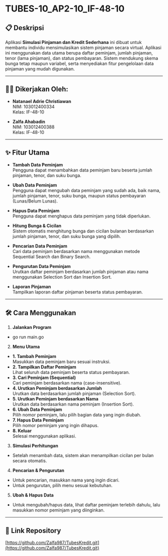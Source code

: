 # TUBES-10_AP2-10_IF-48-10

## 📋 Deskripsi
Aplikasi **Simulasi Pinjaman dan Kredit Sederhana** ini dibuat untuk membantu individu mensimulasikan sistem pinjaman secara virtual. Aplikasi ini menggunakan data utama berupa daftar peminjam, jumlah pinjaman, tenor (lama pinjaman), dan status pembayaran. Sistem mendukung skema bunga tetap maupun variabel, serta menyediakan fitur pengelolaan data pinjaman yang mudah digunakan.

---

## 👨‍💻 Dikerjakan Oleh:

- **Natanael Adrie Christiawan**  
  NIM: 103012400334  
  Kelas: IF-48-10

- **Zalfa Ahabadin**  
  NIM: 103012400388  
  Kelas: IF-48-10

---

## ✨ Fitur Utama

- **Tambah Data Peminjam**  
  Pengguna dapat menambahkan data peminjam baru beserta jumlah pinjaman, tenor, dan suku bunga.

- **Ubah Data Peminjam**  
  Pengguna dapat mengubah data peminjam yang sudah ada, baik nama, jumlah pinjaman, tenor, suku bunga, maupun status pembayaran (Lunas/Belum Lunas).

- **Hapus Data Peminjam**  
  Pengguna dapat menghapus data peminjam yang tidak diperlukan.

- **Hitung Bunga & Cicilan**  
  Sistem otomatis menghitung bunga dan cicilan bulanan berdasarkan jumlah pinjaman, tenor, dan suku bunga yang dipilih.

- **Pencarian Data Peminjam**  
  Cari data peminjam berdasarkan nama menggunakan metode Sequential Search dan Binary Search.

- **Pengurutan Data Peminjam**  
  Urutkan daftar peminjam berdasarkan jumlah pinjaman atau nama menggunakan Selection Sort dan Insertion Sort.

- **Laporan Pinjaman**  
  Tampilkan laporan daftar pinjaman beserta status pembayaran.

---

## 🛠️ Cara Menggunakan

1. **Jalankan Program**
- go run main.go
2. **Menu Utama**
- **1. Tambah Peminjam**  
  Masukkan data peminjam baru sesuai instruksi.
- **2. Tampilkan Daftar Peminjam**  
  Lihat seluruh data peminjam beserta status pembayaran.
- **3. Cari Peminjam (Sequential)**  
  Cari peminjam berdasarkan nama (case-insensitive).
- **4. Urutkan Peminjam berdasarkan Jumlah**  
  Urutkan data berdasarkan jumlah pinjaman (Selection Sort).
- **5. Urutkan Peminjam berdasarkan Nama**  
  Urutkan data berdasarkan nama peminjam (Insertion Sort).
- **6. Ubah Data Peminjam**  
  Pilih nomor peminjam, lalu pilih bagian data yang ingin diubah.
- **7. Hapus Data Peminjam**  
  Pilih nomor peminjam yang ingin dihapus.
- **8. Keluar**  
  Selesai menggunakan aplikasi.

3. **Simulasi Perhitungan**
- Setelah menambah data, sistem akan menampilkan cicilan per bulan secara otomatis.

4. **Pencarian & Pengurutan**
- Untuk pencarian, masukkan nama yang ingin dicari.
- Untuk pengurutan, pilih menu sesuai kebutuhan.

5. **Ubah & Hapus Data**
- Untuk mengubah/hapus data, lihat daftar peminjam terlebih dahulu, lalu masukkan nomor peminjam yang diinginkan.

---


## 🔗 Link Repository

[https://github.com/Zalfa987/TubesKredit.git](https://github.com/Zalfa987/TubesKredit.git)